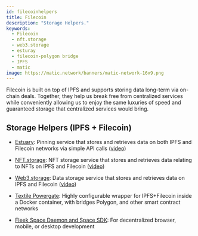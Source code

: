 ```yaml
---
id: filecoinhelpers
title: Filecoin
description: "Storage Helpers."
keywords:
  - Filecoin
  - nft.storage
  - web3.storage
  - esturay
  - filecoin-polygon bridge
  - IPFS
  - matic
image: https://matic.network/banners/matic-network-16x9.png
---
```

Filecoin is built on top of IPFS and supports storing data long-term via on-chain deals. Together, they help us break free from centralized services while conveniently allowing us to enjoy the same luxuries of speed and guaranteed storage that centralized services would bring.

## Storage Helpers (IPFS + Filecoin)

- [Estuary](https://estuary.tech): Pinning service that stores and retrieves data on both IPFS and Filecoin networks via simple API calls ([video](https://www.youtube.com/watch?v=AHAMHbpioGw))

- [NFT.storage](https://nft.storage): NFT storage service that stores and retrieves data relating to NFTs on IPFS and Filecoin ([video](https://youtu.be/Ckb4RRJo-W0))

- [Web3.storage](https://web3.storage): Data storage service that stores and retrieves data on IPFS and Filecoin ([video](https://youtu.be/lPEqg6oL3Nk))

- [Textile Powergate](https://docs.textile.io/powergate/): Highly configurable wrapper for IPFS+Filecoin inside a Docker container, with bridges Polygon, and other smart contract networks

- [Fleek Space Daemon and Space SDK](https://fleek.co/space-sdk/): For decentralized browser, mobile, or desktop development

